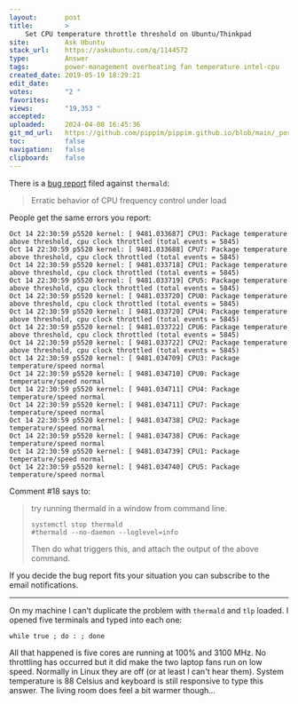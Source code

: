 ```yaml
---
layout:       post
title:        >
    Set CPU temperature throttle threshold on Ubuntu/Thinkpad
site:         Ask Ubuntu
stack_url:    https://askubuntu.com/q/1144572
type:         Answer
tags:         power-management overheating fan temperature intel-cpu
created_date: 2019-05-19 18:29:21
edit_date:    
votes:        "2 "
favorites:    
views:        "19,353 "
accepted:     
uploaded:     2024-04-08 16:45:36
git_md_url:   https://github.com/pippim/pippim.github.io/blob/main/_posts/2019/2019-05-19-Set-CPU-temperature-throttle-threshold-on-Ubuntu_Thinkpad.md
toc:          false
navigation:   false
clipboard:    false
---
```


There is a [bug report][1] filed against `thermald`:

> Erratic behavior of CPU frequency control under load  

People get the same errors you report:

``` 
Oct 14 22:30:59 p5520 kernel: [ 9481.033687] CPU3: Package temperature above threshold, cpu clock throttled (total events = 5845)
Oct 14 22:30:59 p5520 kernel: [ 9481.033688] CPU7: Package temperature above threshold, cpu clock throttled (total events = 5845)
Oct 14 22:30:59 p5520 kernel: [ 9481.033718] CPU1: Package temperature above threshold, cpu clock throttled (total events = 5845)
Oct 14 22:30:59 p5520 kernel: [ 9481.033719] CPU5: Package temperature above threshold, cpu clock throttled (total events = 5845)
Oct 14 22:30:59 p5520 kernel: [ 9481.033720] CPU0: Package temperature above threshold, cpu clock throttled (total events = 5845)
Oct 14 22:30:59 p5520 kernel: [ 9481.033720] CPU4: Package temperature above threshold, cpu clock throttled (total events = 5845)
Oct 14 22:30:59 p5520 kernel: [ 9481.033722] CPU6: Package temperature above threshold, cpu clock throttled (total events = 5845)
Oct 14 22:30:59 p5520 kernel: [ 9481.033722] CPU2: Package temperature above threshold, cpu clock throttled (total events = 5845)
Oct 14 22:30:59 p5520 kernel: [ 9481.034709] CPU3: Package temperature/speed normal
Oct 14 22:30:59 p5520 kernel: [ 9481.034710] CPU0: Package temperature/speed normal
Oct 14 22:30:59 p5520 kernel: [ 9481.034711] CPU4: Package temperature/speed normal
Oct 14 22:30:59 p5520 kernel: [ 9481.034711] CPU7: Package temperature/speed normal
Oct 14 22:30:59 p5520 kernel: [ 9481.034738] CPU2: Package temperature/speed normal
Oct 14 22:30:59 p5520 kernel: [ 9481.034738] CPU6: Package temperature/speed normal
Oct 14 22:30:59 p5520 kernel: [ 9481.034739] CPU1: Package temperature/speed normal
Oct 14 22:30:59 p5520 kernel: [ 9481.034740] CPU5: Package temperature/speed normal
```

Comment #18 says to:

> try running thermald in a window from command line.  
>   
>     systemctl stop thermald  
>     #thermald --no-daemon --loglevel=info  
>   
> Then do what triggers this, and attach the output of the above  
> command.  

If you decide the bug report fits your situation you can subscribe to the email notifications.

----------


On my machine I can't duplicate the problem with `thermald` and `tlp` loaded. I opened five terminals and typed into each one:

``` 
while true ; do : ; done
```

All that happened is five cores are running at 100% and 3100 MHz. No throttling has occurred but it did make the two laptop fans run on low speed. Normally in Linux they are off (or at least I can't hear them). System temperature is 88 Celsius and keyboard is still responsive to type this answer. The living room does feel a bit warmer though...

  [1]: https://bugs.launchpad.net/ubuntu/+source/thermald/+bug/1797802
